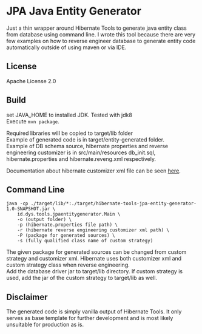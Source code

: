 JPA Java Entity Generator
=========================
  
Just a thin wrapper around Hibernate Tools to generate java entity class from
database using command line. I wrote this tool because there are very few examples on how to reverse
engineer database to generate entity code automatically outside of using maven
or via IDE.  
  
  
License
-------
  
Apache License 2.0  
  
  
Build
-----
  
set JAVA_HOME to installed JDK. Tested with jdk8  
Execute `mvn package`.  
  
Required libraries will be copied to target/lib folder  
Example of generated code is in target/entity-generated folder.  
Example of DB schema source, hibernate properties and reverse engineering 
customizer is in src/main/resources db_init.sql, hibernate.properties and 
hibernate.reveng.xml respectively.  
  
Documentation about hibernate customizer xml file can be seen [here](https://www.codejava.net/frameworks/hibernate/how-to-customize-hibernate-reverse-engineering-code-generation).
  
  
Command Line
------------
  
    java -cp ./target/lib/*:./target/hibernate-tools-jpa-entity-generator-1.0-SNAPSHOT.jar \
        id.dys.tools.jpaentitygenerator.Main \
        -o (output folder) \
        -p (hibernate.properties file path) \
        -r (hibernate reverse engineering customizer xml path) \
        -P (package for generated sources) \
        -s (fully qualified class name of custom strategy)
  
The given package for generated sources can be changed from custom strategy and
customizer xml. Hibernate uses both customizer xml and custom strategy class when
reverse engineering.  
Add the database driver jar to target/lib directory. If custom strategy is used,
add the jar of the custom strategy to target/lib as well.  
  
Disclaimer
----------
  
The generated code is simply vanilla output of Hibernate Tools. It only serves
as base template for further development and is most likely unsuitable for production as is.  
  
  